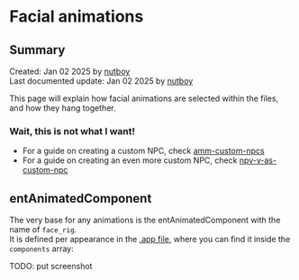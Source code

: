 # Facial animations

## Summary

Created: Jan 02 2025 by [nutboy](https://app.gitbook.com/u/y772Qw4Ul9cmqXiuTKkTpLxDVzQ2 "mention")\
Last documented update: Jan 02 2025 by [nutboy](https://app.gitbook.com/u/y772Qw4Ul9cmqXiuTKkTpLxDVzQ2 "mention")

This page will explain how facial animations are selected within the files, and how they hang together.

### Wait, this is not what I want!

* For a guide on creating a custom NPC, check [amm-custom-npcs](../../../modding-guides/npcs/amm-custom-npcs/ "mention")
* For a guide on creating an even more custom NPC, check [npv-v-as-custom-npc](../../../modding-guides/npcs/npv-v-as-custom-npc/ "mention")

## entAnimatedComponent

The very base for any animations is the entAnimatedComponent with the name of `face_rig`. \
It is defined per appearance in the [.app file](../appearance-.app-files/), where you can find it inside the `components` array:

TODO: put screenshot
